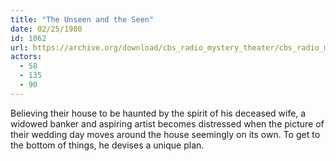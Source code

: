 ```yaml
---
title: "The Unseen and the Seen"
date: 02/25/1980
id: 1062
url: https://archive.org/download/cbs_radio_mystery_theater/cbs_radio_mystery_theater-1051-1100.zip/cbs_radio_mystery_theater-1051-1100%2Fcbsrmt_1062_the_unseen_and_the_seen.mp3
actors:
  - 58
  - 135
  - 90
---
```

Believing their house to be haunted by the spirit of his deceased wife, a widowed banker and aspiring artist becomes distressed when the picture of their wedding day moves around the house seemingly on its own. To get to the bottom of things, he devises a unique plan.